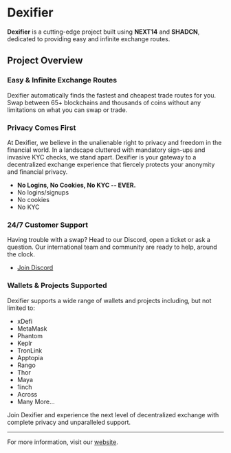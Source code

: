 # Dexifier

**Dexifier** is a cutting-edge project built using **NEXT14** and **SHADCN**, dedicated to providing easy and infinite exchange routes.

## Project Overview

### Easy & Infinite Exchange Routes

Dexifier automatically finds the fastest and cheapest trade routes for you. Swap between 65+ blockchains and thousands of coins without any limitations on what you can swap or trade.

### Privacy Comes First

At Dexifier, we believe in the unalienable right to privacy and freedom in the financial world. In a landscape cluttered with mandatory sign-ups and invasive KYC checks, we stand apart. Dexifier is your gateway to a decentralized exchange experience that fiercely protects your anonymity and financial privacy.

- **No Logins, No Cookies, No KYC -- EVER.**
- No logins/signups
- No cookies
- No KYC

### 24/7 Customer Support

Having trouble with a swap? Head to our Discord, open a ticket or ask a question. Our international team and community are ready to help, around the clock.

- [Join Discord](#)

### Wallets & Projects Supported

Dexifier supports a wide range of wallets and projects including, but not limited to:

- xDefi
- MetaMask
- Phantom
- Keplr
- TronLink
- Apptopia
- Rango
- Thor
- Maya
- 1inch
- Across
- Many More...

Join Dexifier and experience the next level of decentralized exchange with complete privacy and unparalleled support.

---

For more information, visit our [website](#www.dexifier.com).
